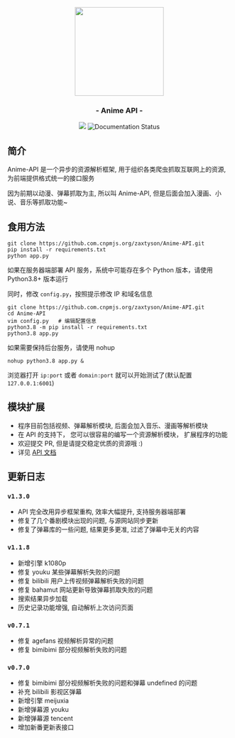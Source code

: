 <p align="center"><img src="https://ae01.alicdn.com/kf/U150c6f229b47468781c941fdd80545eak.png" width="200"></p>
<h3 align="center">- Anime API -</h3>

<p align="center">

<img src="https://img.shields.io/github/v/release/zaxtyson/Anime-API.svg?logo=bilibili" />
<img src='https://readthedocs.org/projects/anime-api/badge/?version=latest' alt='Documentation Status' />

</p>


## 简介

Anime-API 是一个异步的资源解析框架, 用于组织各类爬虫抓取互联网上的资源, 为前端提供格式统一的接口服务

因为前期以动漫、弹幕抓取为主, 所以叫 Anime-API, 但是后面会加入漫画、小说、音乐等抓取功能~


## 食用方法

```
git clone https://github.com.cnpmjs.org/zaxtyson/Anime-API.git
pip install -r requirements.txt
python app.py
```

如果在服务器端部署 API 服务，系统中可能存在多个 Python 版本，请使用 Python3.8+ 版本运行

同时，修改 `config.py`，按照提示修改 IP 和域名信息

```
git clone https://github.com.cnpmjs.org/zaxtyson/Anime-API.git
cd Anime-API
vim config.py   # 编辑配置信息
python3.8 -m pip install -r requirements.txt
python3.8 app.py
```

如果需要保持后台服务，请使用 nohup

```
nohup python3.8 app.py &
```

浏览器打开 `ip:port` 或者 `domain:port` 就可以开始测试了(默认配置 `127.0.0.1:6001`)

## 模块扩展

- 程序目前包括视频、弹幕解析模块, 后面会加入音乐、漫画等解析模块  
- 在 API 的支持下， 您可以很容易的编写一个资源解析模块， 扩展程序的功能  
- 欢迎提交 PR, 但是请提交稳定优质的资源哦 :)  
- 详见 [API 文档](https://anime-api.readthedocs.io/zh/latest/#)

## 更新日志

### `v1.3.0`

- API 完全改用异步框架重构, 效率大幅提升, 支持服务器端部署
- 修复了几个番剧模块出现的问题, 与源网站同步更新
- 修复了弹幕库的一些问题, 结果更多更准, 过滤了弹幕中无关的内容

### `v1.1.8`

- 新增引擎 k1080p
- 修复 youku 某些弹幕解析失败的问题
- 修复 bilibili 用户上传视频弹幕解析失败的问题
- 修复 bahamut 网站更新导致弹幕抓取失败的问题
- 搜索结果异步加载
- 历史记录功能增强, 自动解析上次访问页面

### `v0.7.1`

- 修复 agefans 视频解析异常的问题
- 修复 bimibimi 部分视频解析失败的问题

### `v0.7.0`

- 修复 bimibimi 部分视频解析失败的问题和弹幕 undefined 的问题
- 补充 bilibili 影视区弹幕
- 新增引擎 meijuxia
- 新增弹幕源 youku
- 新增弹幕源 tencent
- 增加新番更新表接口